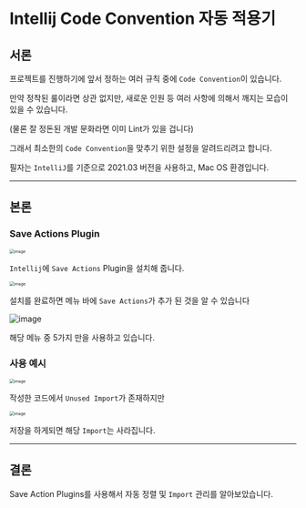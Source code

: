 # Intellij Code Convention 자동 적용기

## 서론

프로젝트를 진행하기에 앞서 정하는 여러 규칙 중에 `Code Convention`이 있습니다.

만약 정착된 룰이라면 상관 없지만, 새로운 인원 등 여러 사항에 의해서 깨지는 모습이 있을 수 있습니다.

(물론 잘 정돈된 개발 문화라면 이미 Lint가 있을 겁니다)

그래서 최소한의 `Code Convention`을 맞추기 위한 설정을 알려드리려고 합니다.

필자는 `IntelliJ`를 기준으로 2021.03 버전을 사용하고, Mac OS 환경입니다.

---

## 본론

### Save Actions Plugin

<img src="https://user-images.githubusercontent.com/13096845/114562103-27702880-9ca9-11eb-9fd0-4f166f8559f9.png" alt="image" style="zoom:50%;" />

`Intellij`에 `Save Actions` Plugin을 설치해 줍니다.

<img src="https://user-images.githubusercontent.com/13096845/114562719-b8470400-9ca9-11eb-9d29-34ccd51a2bf4.png" alt="image" style="zoom: 50%;" />

설치를 완료하면 메뉴 바에 `Save Actions`가 추가 된 것을 알 수 있습니다

![image](https://user-images.githubusercontent.com/13096845/114563087-0d831580-9caa-11eb-840c-4faf2b6ae00d.png)

해당 메뉴 중 5가지 만을 사용하고 있습니다.

### 사용 예시

<img src="https://user-images.githubusercontent.com/13096845/114563876-c9444500-9caa-11eb-8af9-b83a43209065.png" alt="image" style="zoom: 50%;" />

작성한 코드에서 `Unused Import`가 존재하지만

<img src="https://user-images.githubusercontent.com/13096845/114564029-e8db6d80-9caa-11eb-88be-99a645d8a936.png" alt="image" style="zoom:50%;" />

저장을 하게되면 해당 `Import`는 사라집니다.

---

## 결론

Save Action Plugins를 사용해서 자동 정렬 및 `Import` 관리를 알아보았습니다.